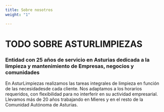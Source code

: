 ```yaml
---
title: Sobre nosotros
weight: "1"

---
```

# TODO SOBRE ASTURLIMPIEZAS

### Entidad con 25 años de servicio en Asturias dedicada a la limpieza y mantenimiento de Empresas, negocios y comunidades

En AsturLimpiezas realizamos las tareas integrales de limpieza en función de las necesidadesde cada cliente. Nos adaptamos a los horarios requeridos, con flexibilidad para no interferir en su actividad empresarial. Llevamos más de 20 años trabajando en Mieres y en el resto de la Comunidad Autónoma de Asturias.